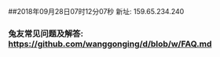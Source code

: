 ##2018年09月28日07时12分07秒 新址: 159.65.234.240
### 兔友常见问题及解答: https://github.com/wanggonging/d/blob/w/FAQ.md
